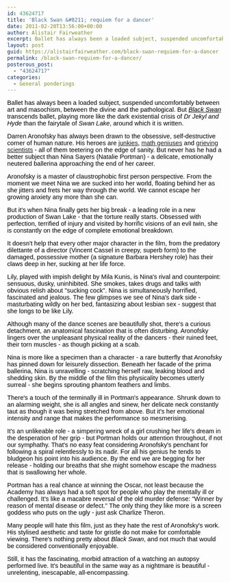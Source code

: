 ```yaml
---
id: 43624717
title: 'Black Swan &#8211; requiem for a dancer'
date: 2011-02-20T13:56:00+00:00
author: Alistair Fairweather
excerpt: Ballet has always been a loaded subject, suspended uncomfortably between art and masochism, between the divine and the pathological. But Black Swan transcends ballet, playing more like the dark existential crisis of Dr Jekyl and Hyde than the fair...
layout: post
guid: https://alistairfairweather.com/black-swan-requiem-for-a-dancer
permalink: /black-swan-requiem-for-a-dancer/
posterous_post:
  - "43624717"
categories:
  - General ponderings
---
```

<p><span style="font-size: 11pt; font-family: Arial; color: #000000; background-color: transparent; font-weight: normal; font-style: normal; text-decoration: none; vertical-align: baseline;">Ballet has always been a loaded subject, suspended uncomfortably between art and masochism, between the divine and the pathological. But </span><a href="http://www.imdb.com/title/tt0947798/" target="_blank"><span style="font-size: 11pt; font-family: Arial; color: #000000; background-color: transparent; font-weight: normal; font-style: italic; text-decoration: none; vertical-align: baseline;">Black Swan</span></a><span style="font-size: 11pt; font-family: Arial; color: #000000; background-color: transparent; font-weight: normal; font-style: normal; text-decoration: none; vertical-align: baseline;"> transcends ballet, playing more like the dark existential crisis of </span><span style="font-size: 11pt; font-family: Arial; color: #000000; background-color: transparent; font-weight: normal; font-style: italic; text-decoration: none; vertical-align: baseline;">Dr Jekyl and Hyde</span><span style="font-size: 11pt; font-family: Arial; color: #000000; background-color: transparent; font-weight: normal; font-style: normal; text-decoration: none; vertical-align: baseline;"> than the fairytale of </span><span style="font-size: 11pt; font-family: Arial; color: #000000; background-color: transparent; font-weight: normal; font-style: italic; text-decoration: none; vertical-align: baseline;">Swan Lake</span><span style="font-size: 11pt; font-family: Arial; color: #000000; background-color: transparent; font-weight: normal; font-style: normal; text-decoration: none; vertical-align: baseline;">, around which it is written.</span><p /> <span style="font-size: 11pt; font-family: Arial; color: #000000; background-color: transparent; font-weight: normal; font-style: normal; text-decoration: none; vertical-align: baseline;">Darren Aronofsky has always been drawn to the obsessive, self-destructive corner of human nature. His heroes are <a href="http://www.imdb.com/title/tt0180093/" target="_blank">junkies</a>, <a href="http://www.imdb.com/title/tt0138704/" target="_blank">math geniuses</a> and <a href="http://www.imdb.com/title/tt0414993/" target="_blank">grieving scientists</a> - all of them teetering on the edge of sanity. But never has he had a better subject than Nina Sayers (Natalie Portman) - a delicate, emotionally neutered ballerina approaching the end of her career.</span><p /> <span style="font-size: 11pt; font-family: Arial; color: #000000; background-color: transparent; font-weight: normal; font-style: normal; text-decoration: none; vertical-align: baseline;">Aronofsky is a master of claustrophobic first person perspective. From the moment we meet Nina we are sucked into her world, floating behind her as she jitters and frets her way through the world. We cannot escape her growing anxiety any more than she can. </span><p /> <span style="font-size: 11pt; font-family: Arial; color: #000000; background-color: transparent; font-weight: normal; font-style: normal; text-decoration: none; vertical-align: baseline;">But it's when Nina finally gets her big break - a leading role in a new production of Swan Lake - that the torture really starts. Obsessed with perfection, terrified of injury and visited by horrific visions of an evil twin, she is constantly on the edge of complete emotional breakdown.</span><p /> <span style="font-size: 11pt; font-family: Arial; color: #000000; background-color: transparent; font-weight: normal; font-style: normal; text-decoration: none; vertical-align: baseline;">It doesn't help that every other major character in the film, from the predatory dilettante of a director (Vincent Cassel in creepy, superb form) to the damaged, possessive mother (a signature Barbara Hershey role) has their claws deep in her, sucking at her life force.</span><p /> <span style="font-size: 11pt; font-family: Arial; color: #000000; background-color: transparent; font-weight: normal; font-style: normal; text-decoration: none; vertical-align: baseline;">Lily, played with impish delight by Mila Kunis, is Nina's rival and counterpoint: sensuous, dusky, uninhibited. She smokes, takes drugs and talks with obvious relish about "sucking cock". Nina is simultaneously horrified, fascinated and jealous. The few glimpses we see of Nina's dark side - masturbating wildly on her bed, fantasizing about lesbian sex - suggest that she longs to be like Lily.</span><p /> <span style="font-size: 11pt; font-family: Arial; color: #000000; background-color: transparent; font-weight: normal; font-style: normal; text-decoration: none; vertical-align: baseline;">Although many of the dance scenes are beautifully shot, there's a curious detachment, an anatomical fascination that is often disturbing. Aronofsky lingers over the unpleasant physical reality of the dancers - their ruined feet, their torn muscles - as though picking at a scab.</span><p /> <span style="font-size: 11pt; font-family: Arial; color: #000000; background-color: transparent; font-weight: normal; font-style: normal; text-decoration: none; vertical-align: baseline;">Nina is more like a specimen than a character - a rare butterfly that Aronofsky has pinned down for leisurely dissection. Beneath her facade of the prima ballerina, Nina is unravelling - scratching herself raw, leaking blood and shedding skin. By the middle of the film this physicality becomes utterly surreal - she begins sprouting phantom feathers and limbs.</span><p /> <span style="font-size: 11pt; font-family: Arial; color: #000000; background-color: transparent; font-weight: normal; font-style: normal; text-decoration: none; vertical-align: baseline;">There's a touch of the terminally ill in Portman's appearance. Shrunk down to an alarming weight, she is all angles and sinew, her delicate neck constantly taut as though it was being stretched from above. But it's her emotional intensity and range that makes the performance so mesmerising.</span><p /> <span style="font-size: 11pt; font-family: Arial; color: #000000; background-color: transparent; font-weight: normal; font-style: normal; text-decoration: none; vertical-align: baseline;">It's an unlikeable role - a simpering wreck of a girl crushing her life's dream in the desperation of her grip - but Portman holds our attention throughout, if not our symphathy. That's no easy feat considering Aronofsky's penchant for following a spiral relentlessly to its nadir. For all his genius he tends to bludgeon his point into his audience. By the end we are begging for her release - holding our breaths that she might somehow escape the madness that is swallowing her whole.</span><p /> <span style="font-size: 11pt; font-family: Arial; color: #000000; background-color: transparent; font-weight: normal; font-style: normal; text-decoration: none; vertical-align: baseline;">Portman has a real chance at winning the Oscar, not least because the Academy has always had a soft spot for people who play the mentally ill or challenged. It's like a macabre reversal of the old murder defense: "Winner by reason of mental disease or defect." The only thing they like more is a screen goddess who puts on the ugly - just ask Charlize Theron.</span><p /> <span style="font-size: 11pt; font-family: Arial; color: #000000; background-color: transparent; font-weight: normal; font-style: normal; text-decoration: none; vertical-align: baseline;">Many people will hate this film, just as they hate the rest of Aronofsky's work. His stylised aesthetic and taste for gristle do not make for comfortable viewing. There's nothing pretty about </span><span style="font-size: 11pt; font-family: Arial; color: #000000; background-color: transparent; font-weight: normal; font-style: italic; text-decoration: none; vertical-align: baseline;">Black Swan</span><span style="font-size: 11pt; font-family: Arial; color: #000000; background-color: transparent; font-weight: normal; font-style: normal; text-decoration: none; vertical-align: baseline;">, and not much that would be considered conventionally enjoyable. </span><p /> <span style="font-size: 11pt; font-family: Arial; color: #000000; background-color: transparent; font-weight: normal; font-style: normal; text-decoration: none; vertical-align: baseline;">Still, it has the fascinating, morbid attraction of a watching an autopsy performed live. It's beautiful in the same way as a nightmare is beautiful - unrelenting, inescapable, all-encompassing.</span></p>